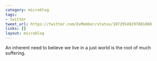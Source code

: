 ```yaml
---
category: microblog
tags:
- twitter
tweet_url: https://twitter.com/ExMember/status/10729549297881088
links: []
layout: microblog
---
```

An inherent need to believe we live in a just world is the root of much suffering.
